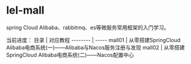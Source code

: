 # lel-mall
  spring Cloud Alibaba、rabbitmq、es等微服务常用框架的入门学习。

当前进度：
  目录     | 对应教程
-------- | -----
mall01  | 从零搭建SpringCloud Alibaba电商系统(一)——Alibaba与Nacos服务注册与发现
mall02  | 从零搭建SpringCloud Alibaba电商系统(二)——Nacos配置中心

